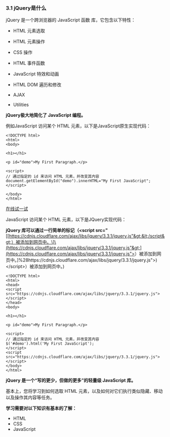 ### 3.1 jQuery是什么

jQuery 是一个跨浏览器的 JavaScript 函数 库，它包含以下特性：

* HTML 元素选取

* HTML 元素操作

* CSS 操作

* HTML 事件函数

* JavaScript 特效和动画

* HTML DOM 遍历和修改

* AJAX

* Utilities

**jQuery极大地简化了 JavaScript 编程。**

例如JavaScript 访问某个 HTML 元素，以下是JavaScript原生实现代码：

```
<!DOCTYPE html>
<html>
<body>

<h1></h1>

<p id="demo">My First Paragraph.</p>

<script>
// 通过指定的 id 来访问 HTML 元素，并改变其内容
document.getElementById("demo").innerHTML="My First JavaScript";
</script>

</body>
</html>
```

[在线试一试](http://www.w3school.com.cn/tiy/t.asp?f=js_dom)

JavaScript 访问某个 HTML 元素，以下是JQuery实现代码：

**jQuery 库可以通过一行简单的标记（&lt;script src="**\[[https://cdnjs.cloudflare.com/ajax/libs/jquery/3.3.1/jquery.js"&gt;&lt;/script&gt;）被添加到网页中。\]\(https://cdnjs.cloudflare.com/ajax/libs/jquery/3.3.1/jquery.js"&gt;](https://cdnjs.cloudflare.com/ajax/libs/jquery/3.3.1/jquery.js"></script>）被添加到网页中。]%28https://cdnjs.cloudflare.com/ajax/libs/jquery/3.3.1/jquery.js">)&lt;/script&gt;）被添加到网页中。\)

```
<!DOCTYPE html>
<html>
<head>
<script src="https://cdnjs.cloudflare.com/ajax/libs/jquery/3.3.1/jquery.js"></script>
</head>
<body>

<h1></h1>

<p id="demo">My First Paragraph.</p>

<script>
// 通过指定的 id 来访问 HTML 元素，并改变其内容
$('#demo').html('My First JavaScript');
</script>
<script src="https://cdnjs.cloudflare.com/ajax/libs/jquery/3.3.1/jquery.js"></script>
</body>
</html>
```

**jQuery 是一个“写的更少，但做的更多”的轻量级 JavaScript 库。**

基本上，您将学习到如何选取 HTML 元素，以及如何对它们执行类似隐藏、移动以及操作其内容等任务。

**学习需要对以下知识有基本的了解：**

* HTML
* CSS
* JavaScript



